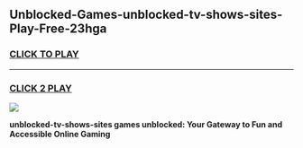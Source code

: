 
## Unblocked-Games-unblocked-tv-shows-sites-Play-Free-23hga
<h3>
<a href="https://premium76.site?title=unblocked-tv-shows-sites&ref=18A1">CLICK TO PLAY</a></h3>
<hr>

<h3>
<a href="https://premium76.site?title=unblocked-tv-shows-sites&ref=18A1">CLICK 2 PLAY</a>
  
</h3>

<a href="https://premium76.site?title=unblocked-tv-shows-sites&ref=18A1"><img src="https://clearcache.store/games.png"></a>


**unblocked-tv-shows-sites games unblocked: Your Gateway to Fun and Accessible Online Gaming**
